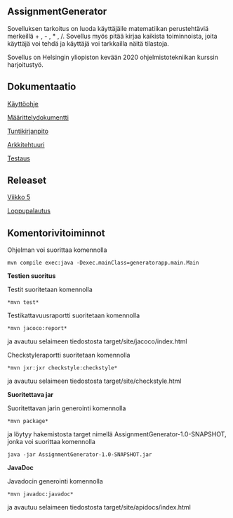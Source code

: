  ## AssignmentGenerator

Sovelluksen tarkoitus on luoda käyttäjälle matematiikan perustehtäviä merkeillä + , - , * , /. Sovellus myös pitää kirjaa kaikista toiminnoista, joita käyttäjä voi tehdä ja käyttäjä voi tarkkailla näitä tilastoja.

Sovellus on Helsingin yliopiston kevään 2020 ohjelmistotekniikan kurssin harjoitustyö.

## Dokumentaatio

[Käyttöohje](https://github.com/mcpetri/ot-harjoitustyo/blob/master/Dokumentointi/kayttoohje.md)

[Määrittelydokumentti](https://github.com/mcpetri/ot-harjoitustyo/blob/master/Dokumentointi/Maarittelydokumentti.md)

[Tuntikirjanpito](https://github.com/mcpetri/ot-harjoitustyo/blob/master/Dokumentointi/tuntikirjanpito.md)

[Arkkitehtuuri](https://github.com/mcpetri/ot-harjoitustyo/blob/master/Dokumentointi/arkkitehtuuri.md)

[Testaus](https://github.com/mcpetri/AssignmentGenerator/blob/master/Dokumentointi/testaus.md)


## Releaset

[Viikko 5](https://github.com/mcpetri/ot-harjoitustyo/releases/tag/viikko5)

[Loppupalautus]()

## Komentorivitoiminnot

Ohjelman voi suorittaa komennolla
```
mvn compile exec:java -Dexec.mainClass=generatorapp.main.Main
```

**Testien suoritus**

Testit suoritetaan komennolla 
```
*mvn test*
```

Testikattavuusraportti suoritetaan komennolla 
```
*mvn jacoco:report* 
```
ja avautuu selaimeen tiedostosta target/site/jacoco/index.html

Checkstyleraportti suoritetaan komennolla 
```
*mvn jxr:jxr checkstyle:checkstyle* 
```
ja avautuu selaimeen tiedostosta target/site/checkstyle.html

**Suoritettava jar**

Suoritettavan jarin generointi komennolla 
```
*mvn package*
```
ja löytyy hakemistosta target nimellä AssignmentGenerator-1.0-SNAPSHOT, jonka voi suorittaa komennolla
```
java -jar AssignmentGenerator-1.0-SNAPSHOT.jar
```

**JavaDoc**

Javadocin generointi komennolla 
```
*mvn javadoc:javadoc*
```
ja avautuu selaimeen tiedostosta target/site/apidocs/index.html






